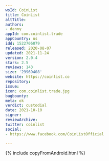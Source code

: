 ```yaml
---
wsId: CoinList
title: CoinList
altTitle: 
authors:
- danny
appId: com.coinlist.trade
appCountry: us
idd: 1522706079
released: 2020-08-07
updated: 2021-11-24
version: 2.0.4
stars: 2.5
reviews: 143
size: '29969408'
website: https://coinlist.co
repository: 
issue: 
icon: com.coinlist.trade.jpg
bugbounty: 
meta: ok
verdict: custodial
date: 2021-10-10
signer: 
reviewArchive: 
twitter: coinlist
social:
- https://www.facebook.com/CoinListOfficial

---
```


{% include copyFromAndroid.html %}

